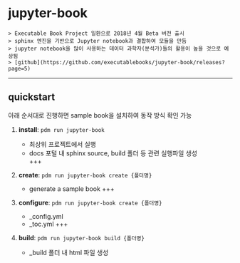 # jupyter-book

```{note}
> Executable Book Project 일환으로 2018년 4월 Beta 버전 출시  
> sphinx 엔진을 기반으로 Jupyter notebook과 결합하여 모듈을 만듬  
> jupyter notebook을 많이 사용하는 데이터 과학자(분석가)들의 활용이 높을 것으로 예상됨
> [github](https://github.com/executablebooks/jupyter-book/releases?page=5)  
```
-------


## quickstart
아래 순서대로 진행하면 sample book을 설치하여 동작 방식 확인 가능
1. **install**: `pdm run jupyter-book`
    * 최상위 프로젝트에서 실행
    * docs 포털 내 sphinx source, build 폴더 등 관련 실행파일 생성  
+++

2. **create**: `pdm run jupyter-book create {폴더명}`
    * generate a sample book 
+++

3. **configure**: `pdm run jupyter-book create {폴더명}`
    - _config.yml
    - _toc.yml
+++

4. **build**: `pdm run jupyter-book build {폴더명}`
    - _build 폴더 내 html 파일 생성
